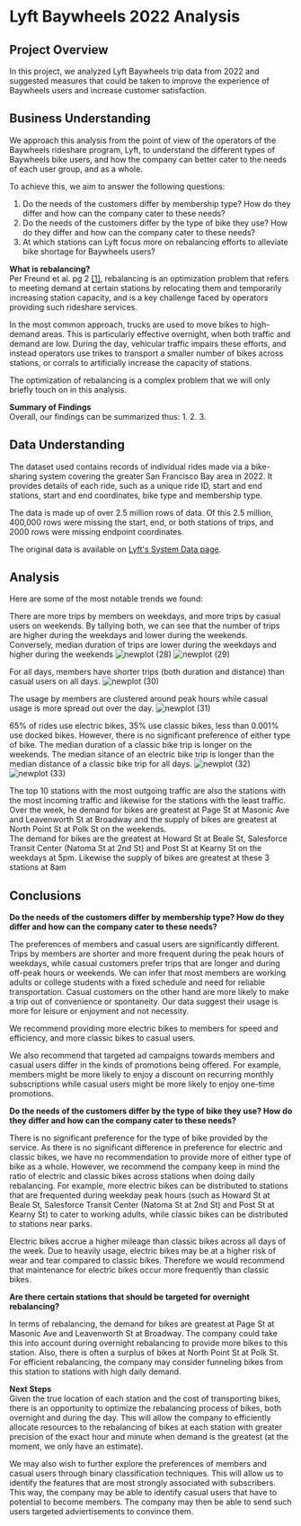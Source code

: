 # Lyft Baywheels 2022 Analysis

## Project Overview
In this project, we analyzed Lyft Baywheels trip data from 2022 and suggested measures that could be taken to improve the experience of Baywheels users and increase customer satisfaction.

## Business Understanding
We approach this analysis from the point of view of the operators of the Baywheels rideshare program, Lyft, to understand the different types of Baywheels bike users, and how the company can better cater to the needs of each user group, and as a whole.

To achieve this, we aim to answer the following questions:
1. Do the needs of the customers differ by membership type? How do they differ and how can the company cater to these needs?
2. Do the needs of the customers differ by the type of bike they use? How do they differ and how can the company cater to these needs?
3. At which stations can Lyft focus more on rebalancing efforts to alleviate bike shortage for Baywheels users?

**What is rebalancing?** \
Per Freund et al. pg 2 [[1]](https://people.orie.cornell.edu/shane/pubs/BSOvernight.pdf), rebalancing is an optimization problem that refers to meeting demand at certain stations by relocating them and temporarily increasing station capacity, and is a key challenge faced by operators providing such rideshare services.  

In the most common approach, trucks are used to
move bikes to high-demand areas. This is particularly effective overnight, when
both traffic and demand are low. During the day, vehicular traffic impairs these
efforts, and instead operators use trikes to transport a smaller number of bikes across stations, or corrals to artificially increase the capacity of stations.

The optimization of rebalancing is a complex problem that we will only briefly touch on in this analysis.

**Summary of Findings** \
Overall, our findings can be summarized thus:
1. 
2.
3.


## Data Understanding
The dataset used contains records of individual rides made via a bike-sharing system covering the greater San Francisco Bay area in 2022. It provides details of each ride, such as a unique ride ID, start and end stations, start and end coordinates, bike type and membership type.

The data is made up of over 2.5 million rows of data. Of this 2.5 million, 400,000 rows were missing the start, end, or both stations of trips, and 2000 rows were missing endpoint coordinates.

The original data is available on [Lyft's System Data page](https://www.lyft.com/bikes/bay-wheels/system-data).

## Analysis
Here are some of the most notable trends we found:

There are more trips by members on weekdays, and more trips by casual users on weekends. By tallying both, we can see that the number of trips are higher during the weekdays and lower during the weekends. Conversely, median duration of trips are lower during the weekdays and higher during the weekends
![newplot (28)](https://github.com/kuehbiko/01-Portfolio-Projects/assets/88494428/105becf9-8d8b-4849-8d4b-dfb987a8c690)
![newplot (29)](https://github.com/kuehbiko/01-Portfolio-Projects/assets/88494428/723f7d58-df3a-46b7-a031-ca42ee452928)

For all days, members have shorter trips (both duration and distance) than casual users on all days.
![newplot (30)](https://github.com/kuehbiko/01-Portfolio-Projects/assets/88494428/66fabcb9-d6cb-47b9-b17d-171a158b5706)

The usage by members are clustered around peak hours while casual usage is more spread out over the day.
![newplot (31)](https://github.com/kuehbiko/01-Portfolio-Projects/assets/88494428/5e7082f4-8b81-4076-8fdf-07668478b7c3)

65% of rides use electric bikes, 35% use classic bikes, less than 0.001% use docked bikes. However, there is no significant preference of either type of bike. The median duration of a classic bike trip is longer on the weekends. The median sitance of an electric bike trip is longer than the median distance of a classic bike trip for all days.
![newplot (32)](https://github.com/kuehbiko/01-Portfolio-Projects/assets/88494428/2685f4cb-b94c-4919-a47f-9001b656b945)
![newplot (33)](https://github.com/kuehbiko/01-Portfolio-Projects/assets/88494428/557a82f0-fc6f-4b7f-abb8-6365ac43d14b)

The top 10 stations with the most outgoing traffic are also the stations with the most incoming traffic and likewise for the stations with the least traffic. \
Over the week, he demand for bikes are greatest at Page St at Masonic Ave and Leavenworth St at Broadway and the supply of bikes are greatest at North Point St at Polk St on the weekends. \
The demand for bikes are the greatest at Howard St at Beale St, Salesforce Transit Center (Natoma St at 2nd St) and Post St at Kearny St on the weekdays at 5pm. Likewise the supply of bikes are greatest at these 3 stations at 8am

## Conclusions
**Do the needs of the customers differ by membership type? How do they differ and how can the company cater to these needs?**

The preferences of members and casual users are significantly different. Trips by members are shorter and more frequent during the peak hours of weekdays, while casual customers prefer trips that are longer and during off-peak hours or weekends. We can infer that most members are working adults or college students with a fixed schedule and need for reliable transportation. Casual customers on the other hand are more likely to make a trip out of convenience or spontaneity. Our data suggest their usage is more for leisure or enjoyment and not necessity.

We recommend providing more electric bikes to members for speed and efficiency, and more classic bikes to casual users.

We also recommend that targeted ad campaigns towards members and casual users differ in the kinds of promotions being offered. For example, members might be more likely to enjoy a discount on recurring monthly subscriptions while casual users might be more likely to enjoy one-time promotions.

**Do the needs of the customers differ by the type of bike they use? How do they differ and how can the company cater to these needs?**

There is no significant preference for the type of bike provided by the service. As there is no significant difference in preference for electric and classic bikes, we have no recommendation to provide more of either type of bike as a whole. However, we recommend the company keep in mind the ratio of electric and classic bikes across stations when doing daily rebalancing. For example, more electric bikes can be distributed to stations that are frequented during weekday peak hours (such as Howard St at Beale St, Salesforce Transit Center (Natoma St at 2nd St) and Post St at Kearny St) to cater to working adults, while classic bikes can be distributed to stations near parks.

Electric bikes accrue a higher mileage than classic bikes across all days of the week. Due to heavily usage, electric bikes may be at a higher risk of wear and tear compared to classic bikes. Therefore we would recommend that maintenance for electric bikes occur more frequently than classic bikes.

**Are there certain stations that should be targeted for overnight rebalancing?**

In terms of rebalancing, the demand for bikes are greatest at Page St at Masonic Ave and Leavenworth St at Broadway. The company could take this into account during overnight rebalancing to provide more bikes to this station. Also, there is often a surplus of bikes at North Point St at Polk St. For efficient rebalancing, the company may consider funneling bikes from this station to stations with high daily demand.

**Next Steps** \
Given the true location of each station and the cost of transporting bikes, there is an opportunity to optimize the rebalancing process of bikes, both overnight and during the day. This will allow the company to efficiently allocate resources to the rebalancing of bikes at each station with greater precision of the exact hour and minute when demand is the greatest (at the moment, we only have an estimate).

We may also wish to further explore the preferences of members and casual users through binary classification techniques. This will allow us to identify the features that are most strongly associated with subscribers. This way, the company may be able to identify casual users that have to potential to become members. The company may then be able to send such users targeted adviertisements to convince them.
